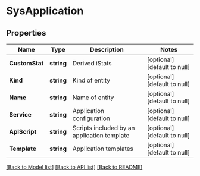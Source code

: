 # SysApplication

## Properties
Name | Type | Description | Notes
------------ | ------------- | ------------- | -------------
**CustomStat** | **string** | Derived iStats | [optional] [default to null]
**Kind** | **string** | Kind of entity | [optional] [default to null]
**Name** | **string** | Name of entity | [optional] [default to null]
**Service** | **string** | Application configuration | [optional] [default to null]
**AplScript** | **string** | Scripts included by an application template | [optional] [default to null]
**Template** | **string** | Application templates | [optional] [default to null]

[[Back to Model list]](../README.md#documentation-for-models) [[Back to API list]](../README.md#documentation-for-api-endpoints) [[Back to README]](../README.md)


